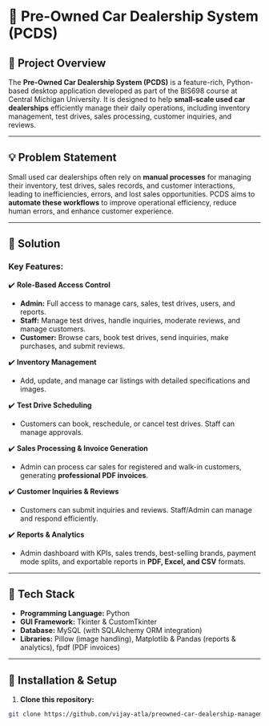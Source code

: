 # 🚗 Pre-Owned Car Dealership System (PCDS)

## 📌 Project Overview

The **Pre-Owned Car Dealership System (PCDS)** is a feature-rich, Python-based desktop application developed as part of the BIS698 course at Central Michigan University. It is designed to help **small-scale used car dealerships** efficiently manage their daily operations, including inventory management, test drives, sales processing, customer inquiries, and reviews.

---

## 💡 Problem Statement

Small used car dealerships often rely on **manual processes** for managing their inventory, test drives, sales records, and customer interactions, leading to inefficiencies, errors, and lost sales opportunities. PCDS aims to **automate these workflows** to improve operational efficiency, reduce human errors, and enhance customer experience.

---

## 🎯 Solution

### **Key Features:**

✔️ **Role-Based Access Control**
- **Admin:** Full access to manage cars, sales, test drives, users, and reports.  
- **Staff:** Manage test drives, handle inquiries, moderate reviews, and manage customers.  
- **Customer:** Browse cars, book test drives, send inquiries, make purchases, and submit reviews.

✔️ **Inventory Management**
- Add, update, and manage car listings with detailed specifications and images.

✔️ **Test Drive Scheduling**
- Customers can book, reschedule, or cancel test drives. Staff can manage approvals.

✔️ **Sales Processing & Invoice Generation**
- Admin can process car sales for registered and walk-in customers, generating **professional PDF invoices**.

✔️ **Customer Inquiries & Reviews**
- Customers can submit inquiries and reviews. Staff/Admin can manage and respond efficiently.

✔️ **Reports & Analytics**
- Admin dashboard with KPIs, sales trends, best-selling brands, payment mode splits, and exportable reports in **PDF, Excel, and CSV** formats.

---

## 🔧 Tech Stack

- **Programming Language:** Python
- **GUI Framework:** Tkinter & CustomTkinter
- **Database:** MySQL (with SQLAlchemy ORM integration)
- **Libraries:** Pillow (image handling), Matplotlib & Pandas (reports & analytics), fpdf (PDF invoices)

---

## 🚀 Installation & Setup

1. **Clone this repository:**

```bash
git clone https://github.com/vijay-atla/preowned-car-dealership-management-system.git




